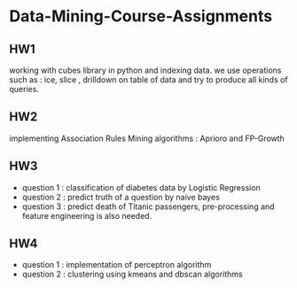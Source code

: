# Data-Mining-Course-Assignments  
  
  ## HW1  
  working with cubes library in python and indexing data. we use operations such as : ice, slice , drilldown on table of data and try to produce all kinds of queries.

 ## HW2  
  implementing Association Rules Mining algorithms : Aprioro and FP-Growth
  
 ## HW3  
 * question 1 : classification of diabetes data by Logistic Regression
 * question 2 : predict truth of a question by naive bayes 
 * question 3 : predict death of Titanic passengers, pre-processing and feature engineering is also needed.

 ## HW4  
 * question 1 : implementation of perceptron algorithm
 * question 2 : clustering using kmeans and dbscan algorithms
